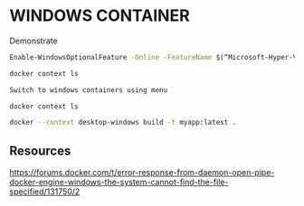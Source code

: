 # WINDOWS CONTAINER

Demonstrate 

```sh
Enable-WindowsOptionalFeature -Online -FeatureName $(“Microsoft-Hyper-V”, “Containers”) -All
```

```sh
docker context ls

Switch to windows containers using menu

docker context ls

docker --context desktop-windows build -t myapp:latest .
```

## Resources


https://forums.docker.com/t/error-response-from-daemon-open-pipe-docker-engine-windows-the-system-cannot-find-the-file-specified/131750/2